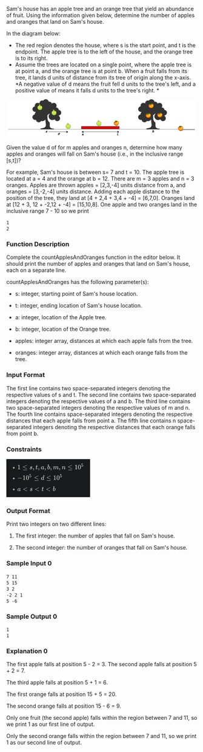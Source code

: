 Sam's house has an apple tree and an orange tree that yield an abundance of fruit. Using the information given below, determine the number of apples and oranges that land on Sam's house.

In the diagram below:

- The red region denotes the house, where s is the start point, and
t is the endpoint. The apple tree is to the left of the house, and the orange tree is to its right.
- Assume the trees are located on a single point, where the apple tree is at point a, and the orange tree is at point b.
When a fruit falls from its tree, it lands d units of distance from its tree of origin along the x-axis. *A negative value of d means the fruit fell d units to the tree's left, and a positive value of means it falls d units to the tree's right. *

![Alt text](1474218925-f2a791d52c-Appleandorange2.png)

Given the value d of
for m apples and oranges n, determine how many apples and oranges will fall on Sam's house (i.e., in the inclusive range [s,t])?

For example, Sam's house is between s= 7
and t = 10. The apple tree is located at a = 4 and the orange at b = 12. There are m = 3 apples and n = 3 oranges. Apples are thrown apples = [2,3,-4] units distance from a, and oranges = [3,-2,-4] units distance. Adding each apple distance to the position of the tree, they land at [4 + 2,4 + 3,4 + -4] = [6,7,0]. Oranges land at [12 + 3, 12 + -2,12 + -4] = [15,10,8]. One apple and two oranges land in the inclusive range 7 - 10 so we print

    1
    2

<h3>Function Description</h3>

Complete the countApplesAndOranges function in the editor below. It should print the number of apples and oranges that land on Sam's house, each on a separate line.

countApplesAndOranges has the following parameter(s):

- s: integer, starting point of Sam's house location.

- t: integer, ending location of Sam's house location.

- a: integer, location of the Apple tree.

- b: integer, location of the Orange tree.

- apples: integer array, distances at which each apple falls from the tree.

- oranges: integer array, distances at which each orange falls from the tree.

<h3>Input Format</h3>

The first line contains two space-separated integers denoting the respective values of
s and t.
The second line contains two space-separated integers denoting the respective values of a and b.
The third line contains two space-separated integers denoting the respective values of m and n.
The fourth line contains space-separated integers denoting the respective distances that each apple falls from point a.
The fifth line contains n space-separated integers denoting the respective distances that each orange falls from point b.

<h3>Constraints</h3>

![Alt text](image.png)

<h3>Output Format</h3>

Print two integers on two different lines:

1. The first integer: the number of apples that fall on Sam's house.

2. The second integer: the number of oranges that fall on Sam's house.

<h3>Sample Input 0</h3>

    7 11
    5 15
    3 2
    -2 2 1
    5 -6

<h3>Sample Output 0</h3>

    1
    1

<h3>Explanation 0</h3>

The first apple falls at position  5 - 2 = 3.
The second apple falls at position 5 + 2 = 7.

The third apple falls at position 5 + 1 = 6.

The first orange falls at position 15 + 5 = 20.

The second orange falls at position 15 - 6 = 9.

Only one fruit (the second apple) falls within the region between 7 and 11, so we print 1 as our first line of output.

Only the second orange falls within the region between 7 and 11, so we print 1 as our second line of output. 
